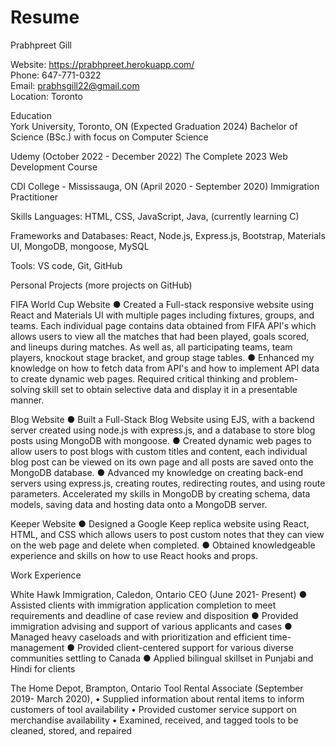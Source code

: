 # Resume

Prabhpreet Gill 

Website: https://prabhpreet.herokuapp.com/          
Phone: 647-771-0322                                
Email: prabhsgill22@gmail.com         
Location: Toronto


Education                                                                               
York University, Toronto, ON (Expected Graduation 2024)
Bachelor of Science (BSc.) with focus on Computer Science

Udemy (October 2022 - December 2022)
The Complete 2023 Web Development Course

CDI College - Mississauga, ON (April 2020 - September 2020)
Immigration Practitioner	

Skills
Languages: HTML, CSS, JavaScript, Java, (currently learning C)

Frameworks and Databases: React, Node.js, Express.js, Bootstrap, Materials UI, MongoDB, mongoose, MySQL

Tools: VS code, Git, GitHub


Personal Projects (more projects on GitHub)

FIFA World Cup Website
●	Created a Full-stack responsive website using React and Materials UI with multiple pages including fixtures, groups, and teams. Each individual page contains data obtained from FIFA API's which allows users to view all the matches that had been played, goals scored, and lineups during matches. As well as, all participating teams, team players, knockout stage bracket, and group stage tables.
●	Enhanced my knowledge on how to fetch data from API's and how to implement API data to create dynamic web pages. Required critical thinking and problem-solving skill set to obtain selective data and display it in a presentable manner.

Blog Website
●	Built a Full-Stack Blog Website using EJS, with a backend server created using node.js with express.js, and a database to store blog posts using MongoDB with mongoose.
●	Created dynamic web pages to allow users to post blogs with custom titles and content, each individual blog post can be viewed on its own page and all posts are saved onto the MongoDB database.
●	Advanced my knowledge on creating back-end servers using express.js, creating routes, redirecting routes, and using route parameters. Accelerated my skills in MongoDB by creating schema, data models, saving data and hosting data onto a MongoDB server.

Keeper Website
●	Designed a Google Keep replica website using React, HTML, and CSS which allows users to post custom notes that they can view on the web page and delete when completed. 
●	Obtained knowledgeable experience and skills on how to use React hooks and props. 


Work Experience

White Hawk Immigration, Caledon, Ontario
CEO (June 2021- Present)
●	Assisted clients with immigration application completion to meet requirements and deadline of case review and disposition
●	Provided immigration advising and support of various applicants and cases
●	Managed heavy caseloads and with prioritization and efficient time-management
●	Provided client-centered support for various diverse communities settling to Canada
●	Applied bilingual skillset in Punjabi and Hindi for clients

The Home Depot, Brampton, Ontario
Tool Rental Associate (September 2019- March 2020), 
•	Supplied information about rental items to inform customers of tool availability 
•	Provided customer service support on merchandise availability
•	Examined, received, and tagged tools to be cleaned, stored, and repaired
